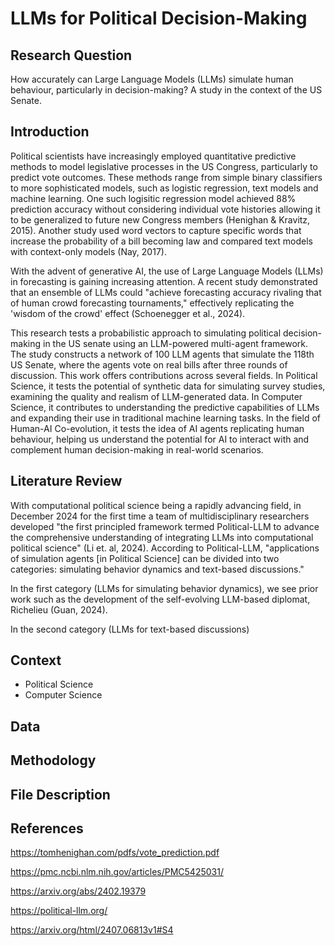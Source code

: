 # LLMs for Political Decision-Making

## Research Question
How accurately can Large Language Models (LLMs) simulate human behaviour, particularly in decision-making? A study in the context of the US Senate.

## Introduction
Political scientists have increasingly employed quantitative predictive methods to model legislative processes in the US Congress, particularly to predict vote outcomes. These methods range from simple binary classifiers to more sophisticated models, such as logistic regression, text models and machine learning. One such logisitic regression model achieved 88% prediction accuracy without considering individual vote histories allowing it to be generalized to future new Congress members (Henighan & Kravitz, 2015). Another study used word vectors to capture specific words that increase the probability of a bill becoming law and compared text models with context-only models (Nay, 2017).

With the advent of generative AI, the use of Large Language Models (LLMs) in forecasting is gaining increasing attention. A recent study demonstrated that an ensemble of LLMs could "achieve forecasting accuracy rivaling that of human crowd forecasting tournaments," effectively replicating the 'wisdom of the crowd' effect (Schoenegger et al., 2024).

This research tests a probabilistic approach to simulating political decision-making in the US senate using an LLM-powered multi-agent framework. The study constructs a network of 100 LLM agents that simulate the 118th US Senate, where the agents vote on real bills after three rounds of discussion. This work offers contributions across several fields. In Political Science, it tests the potential of synthetic data for simulating survey studies, examining the quality and realism of LLM-generated data. In Computer Science, it contributes to understanding the predictive capabilities of LLMs and expanding their use in traditional machine learning tasks. In the field of Human-AI Co-evolution, it tests the idea of AI agents replicating human behaviour, helping us understand the potential for AI to interact with and complement human decision-making in real-world scenarios.

## Literature Review

With computational political science being a rapidly advancing field, in December 2024 for the first time a team of multidisciplinary researchers developed "the first principled framework termed Political-LLM to advance the comprehensive understanding of integrating LLMs into computational political science" (Li et. al, 2024). According to Political-LLM, "applications of simulation agents [in Political Science] can be divided into two categories: simulating behavior dynamics and text-based discussions." 

In the first category (LLMs for simulating behavior dynamics), we see prior work such as the development of the self-evolving LLM-based diplomat, Richelieu (Guan, 2024). 

In the second category (LLMs for text-based discussions) 


## Context
- Political Science
- Computer Science

## Data

## Methodology

## File Description

## References

https://tomhenighan.com/pdfs/vote_prediction.pdf

https://pmc.ncbi.nlm.nih.gov/articles/PMC5425031/

https://arxiv.org/abs/2402.19379

https://political-llm.org/

https://arxiv.org/html/2407.06813v1#S4
